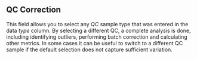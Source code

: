 ## QC Correction
This field allows you to select any *QC* sample type that was entered in the data _type_ column. By selecting a different QC, a complete analysis is done, including identifying outliers, performing batch correction and calculating other metrics. In some cases it can be useful to switch to a different QC sample if the default selection does not capture sufficient variation.
